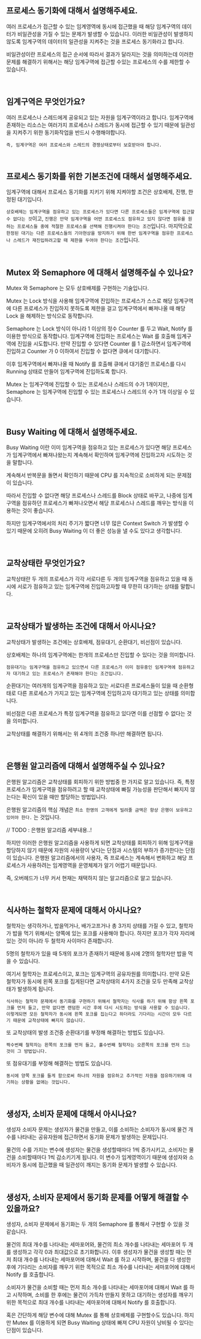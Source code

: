 ## 프로세스 동기화에 대해서 설명해주세요.

여러 프로세스가 접근할 수 있는 임계영역에 동시에 접근했을 때 해당 임계구역의 데이터가 비일관성을 가질 수 있는 문제가 발생할 수 있습니다. 이러한 비일관성이 발생하지 않도록 임계구역의 데이터의 일관성을 지켜주는 것을 프로세스 동기화라고 합니다.

비일관성이란 프로세스의 접근 순서에 따라서 결과가 달라지는 것을 의미하는데 이러한 문제를 해결하기 위해서는 해당 임계구역에 접근할 수있는 프로세스의 수를 제한할 수 있습니다.

<br>

## 임계구역은 무엇인가요?

여러 프로세스나 스레드에게 공유되고 있는 자원을 임계구역이라고 합니다. 임계구역에 존재하는 리소스는 여러가지 프로세스나 스레드가 동시에 접근할 수 있기 때문에 일관성을 지켜주기 위한 동기화작업을 반드시 수행해야합니다.

`즉, 임계구역은 여러 프로세스와 스레드의 경쟁상태로부터 보호받아야 합니다.`

<br>

## 프로세스 동기화를 위한 기본조건에 대해서 설명해주세요.

임계구역에 대해서 프로세스 동기화를 지키기 위해 지켜야할 조건은 상호배제, 진행, 한정된 대기입니다.

`상호배제는 임계구역을 점유하고 있는 프로세스가 있다면 다른 프로세스들은 임계구역에 접근할 수 없다는 것`이고, `진행은 만약 임계구역을 어떤 프로세스도 점유하고 있지 않다면 점유를 원하는 프로세스들 중에 적절한 프로세스를 선택해 진행시켜야 한다는 조건`입니다. 마지막으로 `한정된 대기는 다른 프로세스들의 기아현상을 방지하기 위해 한번 임계구역을 점유한 프로세스나 스레드가 재진입하려고할 때 제한을 두어야 한다는 조건`입니다.

<br>

## Mutex 와 Semaphore 에 대해서 설명해주실 수 있나요?

Mutex 와 Semaphore 는 모두 상호배제를 구현하는 기술입니다.

Mutex 는 Lock 방식을 사용해 임계구역에 진입하는 프로세스가 스스로 해당 임계구역에 다른 프로세스가 진입하지 못하도록 제한을 걸고 임계구역에서 빠져나올 때 해당 Lock 을 해제하는 방식으로 동작합니다.

Semaphore 는 Lock 방식이 아니라 1 이상의 정수 Counter 를 두고 Wait, Notify 를 이용한 방식으로 동작합니다. 임계구역에 진입하는 프로세스는 Wait 를 호출해 임계구역에 진입을 시도합니다. 만약 진입할 수 있다면 Counter 를 1 감소하면서 임계구역에 진입하고 Counter 가 0 이하여서 진입할 수 없다면 큐에서 대기합니다.

이후 임계구역에서 빠져나올 때 Notify 를 호출해 큐에서 대기중인 프로세스를 다시 Running 상태로 만들어 임계구역에 진입하도록 합니다.

Mutex 는 임계구역에 진입할 수 있는 프로세스나 스레드의 수가 1개이지만, Semaphore 는 임계구역에 진입할 수 있는 프로세스나 스레드의 수가 1개 이상일 수 있습니다.

<br>

## Busy Waiting 에 대해서 설명해주세요.

Busy Waiting 이란 이미 임계구역을 점유하고 있는 프로세스가 있다면 해당 프로세스가 임계구역에서 빠져나왔는지 계속해서 확인하며 임계구역에 진입하고자 시도하는 것을 말합니다.

계속해서 반복문을 돌면서 확인하기 때문에 CPU 를 지속적으로 소비하게 되는 문제점이 있습니다.

따라서 진입할 수 없다면 해당 프로세스나 스레드를 Block 상태로 바꾸고, 나중에 임계구역을 점유하던 프로세스가 빠져나오면서 해당 프로세스나 스레드를 깨우는 방식을 이용하는 것이 좋습니다.

하지만 임계구역에서의 처리 주기가 짧다면 너무 많은 Context Switch 가 발생할 수 있기 때문에 오히려 Busy Waiting 이 더 좋은 성능을 낼 수도 있다고 생각합니다.

<br>

## 교착상태란 무엇인가요?

교착상태란 두 개의 프로세스가 각각 서로다른 두 개의 임계구역을 점유하고 있을 때 동시에 서로가 점유하고 있는 임계구역에 진입하고자할 때 무한히 대기하는 상태를 말합니다.

<br>

## 교착상태가 발생하는 조건에 대해서 아시나요?

교착상태가 발생하는 조건에는 상호배제, 점유대기, 순환대기, 비선점이 있습니다.

상호배제는 하나의 임계구역에는 한개의 프로세스만 진입할 수 있다는 것을 의미합니다.

`점유대기는 임계구역을 점유하고 있으면서 다른 프로세스가 이미 점유중인 임계구역에 점유하고자 대기하고 있는 프로세스가 존재해야 한다는 조건입니다.`

순환대기는 여러개의 임계구역을 점유하고 있는 서로다른 프로세스들이 있을 때 순환형태로 다른 프로세스가 가지고 있는 임계구역에 진입하고자 대기하고 있는 상태를 의미합니다.

비선점은 다른 프로세스가 특정 임계구역을 점유하고 있다면 이를 선점할 수 없다는 것을 의미합니다.

교착상태를 해결하기 위해서는 위 4개의 조건중 하나만 해결하면 됩니다.

<br>

## 은행원 알고리즘에 대해서 설명해주실 수 있나요?

은행원 알고리즘은 교착상태를 회피하기 위한 방법중 한 가지로 알고 있습니다. 즉, 특정 프로세스가 임계구역을 점유하려고 할 때 교착상태에 빠질 가능성을 판단해서 빠지지 않는다는 확신이 있을 때만 할당하는 방법입니다.

은행원 알고리즘의 핵심 개념은 `최소 한명의 고객에게 빌려줄 금액은 항상 은행이 보유하고 있어야 한다.` 는 것입니다.

// TODO : 은행원 알고리즘 세부내용..!

하지만 이러한 은행원 알고리즘을 사용하게 되면 교착상태를 회피하기 위해 임계구역을 할당하지 않기 때문에 자원의 사용량이 낮다는 단점과 시스템의 부하가 증가한다는 단점이 있습니다. 은행원 알고리즘에서의 사용자, 즉 프로세스는 계속해서 변화하고 해당 프로세스가 사용하려는 임계영역을 운영체제가 알기 어렵기 때문입니다.

즉, 오버헤드가 너무 커서 현재는 채택하지 않는 알고리즘으로 알고 있습니다.

<br>

## 식사하는 철학자 문제에 대해서 아시나요?

철학자는 생각하거나, 밥을먹거나, 배가고프거나 총 3가지 상태를 가질 수 있고, 철학자가 밥을 먹기 위해서는 양쪽에 있는 포크를 사용해야 합니다. 하지만 포크가 각자 자리에 있는 것이 아니라 두 철학자 사이마다 존재합니다.

5명의 철학자가 있을 때 5개의 포크가 존재하기 때문에 동시에 2명의 철학자만 밥을 먹을 수 있습니다.

여기서 철학자는 프로세스이고, 포크는 임계구역의 공유자원를 의미합니다. 만약 모든 철학자가 동시에 왼쪽 포크를 집게된다면 교착상태의 4가지 조건을 모두 만족해 교착상태가 발생하게 됩니다.

`식사하는 철학자 문제에서 동기화를 구현하기 위해서 철학자는 식사를 하기 위해 항상 왼쪽 포크를 먼저 들고, 만약 없다면 랜덤한 시간 후에 다시 시도하는 방식을 사용할 수 있습니다. 이렇게되면 모든 철학자가 동시에 왼쪽 포크를 집는다고 하더라도 기다리는 시간이 모두 다르기 때문에 교착상태에 빠지지 않습니다.`

또 교착상태의 발생 조건중 순환대기를 부정해 해결하는 방법도 있습니다.

`짝수번째 철학자는 왼쪽의 포크를 먼저 들고, 홀수번째 철학자는 오른쪽의 포크를 먼저 드는 것이 그 방법입니다.`

또 점유대기를 부정해 해결하는 방법도 있습니다.

`동시에 양쪽 포크를 들게 함으로써 하나의 자원을 점유하고 추가적인 자원을 점유하기위해 대기하는 상황을 없애는 것입니다.`

<br>

## 생성자, 소비자 문제에 대해서 아시나요?

생성자 소비자 문제는 생성자가 물건을 만들고, 이를 소비하는 소비자가 동시에 물건 개수를 나타내는 공유자원에 접근하면서 동기화 문제가 발생하는 문제입니다.

물건의 수를 가지는 변수에 생성자는 물건을 생성할때마다 1씩 증가시키고, 소비자는 물건을 소비할때마다 1씩 감소키기게 됩니다. 이 변수가 임계영역이기 때문에 생성자와 소비자가 동시에 접근했을 때 일관성이 깨지는 동기화 문제가 발생할 수 있습니다.

<br>

## 생성자, 소비자 문제에서 동기화 문제를 어떻게 해결할 수 있을까요?

생성자, 소비자 문제에서 동기화는 두 개의 Semaphore 를 통해서 구현할 수 있을 것 같습니다.

물건의 최대 개수를 나타내는 세마포어와, 물건의 최소 개수를 나타내는 세마포어 두 개를 생성하고 각각 0과 최대값으로 초기화합니다. 이후 생성자가 물건을 생성할 때는 먼저 최대 개수를 나타내는 세마포어에 대해서 Wait 를 하고 시작하며, 물건을 다 생성한 후에 기다리는 소비자를 깨우기 위한 목적으로 최소 개수를 나타내는 세마포어에 대해서 Notify 를 호출합니다.

소비자가 물건을 소비할 때는 먼저 최소 개수를 나타내는 세마포어에 대해서 Wait 를 하고 시작하며, 소비를 한 후에는 물건이 가득차 만들지 못하고 대기하는 생성자를 깨우기위한 목적으로 최대 개수를 나타내는 세마포어에 대해서 Notify 를 호출합니다.

혹은 간단하게 해당 변수에 대해 Mutex 를 통해 상호배제를 구현할수도 있습니다. 하지만 Mutex 를 이용하게 되면 Busy Waiting 상태에 빠져 CPU 자원이 낭비될 수 있다는 단점이 있습니다.